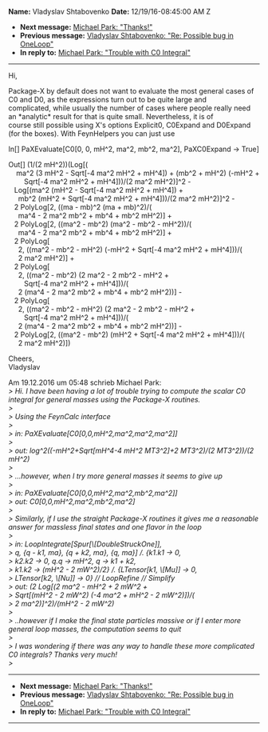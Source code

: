 **Name:** Vladyslav Shtabovenko
**Date:** 12/19/16-08:45:00 AM Z

  - **Next message:** [Michael Park: "Thanks\!"](1152.html)
  - **Previous message:** [Vladyslav Shtabovenko: "Re: Possible bug in
    OneLoop"](1150.html)
  - **In reply to:** [Michael Park: "Trouble with C0
    Integral"](1145.html)

-----

Hi,  

Package-X by default does not want to evaluate the most general cases
of  
C0 and D0, as the expressions turn out to be quite large and  
complicated, while usually the number of cases where people really
need  
an \*analytic\* result for that is quite small. Nevertheless, it is of  
course still possible using X's options Explicit0, C0Expand and
D0Expand  
(for the boxes). With FeynHelpers you can just use  

In[] PaXEvaluate[C0[0, 0, mH^2, ma^2, mb^2, ma^2],
PaXC0Expand -\> True]  

Out[] (1/(2 mH^2))(Log[(  
    ma^2 (3 mH^2 - Sqrt[-4 ma^2 mH^2 + mH^4]) + (mb^2 + mH^2)
(-mH^2 +  
        Sqrt[-4 ma^2 mH^2 + mH^4]))/(2 ma^2 mH^2)]^2 -  
   Log[(ma^2 (mH^2 - Sqrt[-4 ma^2 mH^2 + mH^4]) +  
     mb^2 (mH^2 + Sqrt[-4 ma^2 mH^2 + mH^4]))/(2 ma^2
mH^2)]^2 -  
   2 PolyLog[2, ((ma - mb)^2 (ma + mb)^2)/(  
     ma^4 - 2 ma^2 mb^2 + mb^4 + mb^2 mH^2)] +  
   2 PolyLog[2, ((ma^2 - mb^2) (ma^2 - mb^2 - mH^2))/(  
     ma^4 - 2 ma^2 mb^2 + mb^4 + mb^2 mH^2)] +  
   2 PolyLog[  
     2, ((ma^2 - mb^2 - mH^2) (-mH^2 + Sqrt[-4 ma^2 mH^2 +
mH^4]))/(  
     2 ma^2 mH^2)] +  
   2 PolyLog[  
     2, ((ma^2 - mb^2) (2 ma^2 - 2 mb^2 - mH^2 +  
        Sqrt[-4 ma^2 mH^2 + mH^4]))/(  
     2 (ma^4 - 2 ma^2 mb^2 + mb^4 + mb^2 mH^2))] -  
   2 PolyLog[  
     2, ((ma^2 - mb^2 - mH^2) (2 ma^2 - 2 mb^2 - mH^2 +  
        Sqrt[-4 ma^2 mH^2 + mH^4]))/(  
     2 (ma^4 - 2 ma^2 mb^2 + mb^4 + mb^2 mH^2))] -  
   2 PolyLog[2, ((ma^2 - mb^2) (mH^2 + Sqrt[-4 ma^2 mH^2 +
mH^4]))/(  
     2 ma^2 mH^2)])  

Cheers,  
Vladyslav  

Am 19.12.2016 um 05:48 schrieb Michael Park:  
*\> Hi. I have been having a lot of trouble trying to compute the scalar
C0 integral for general masses using the Package-X routines.*  
*\>*  
*\> Using the FeynCalc interface*  
*\>*  
*\> in: PaXEvaluate[C0[0,0,mH^2,ma^2,ma^2,ma^2]]*  
*\>*  
*\> out: log^2((-mH^2+Sqrt[mH^4-4 mH^2 MT3^2]+2 MT3^2)/(2
MT3^2))/(2 mH^2)*  
*\>*  
*\> ...however, when I try more general masses it seems to give up*  
*\>*  
*\> in: PaXEvaluate[C0[0,0,mH^2,ma^2,mb^2,ma^2]]*  
*\> out: C0[0,0,mH^2,ma^2,mb^2,ma^2]*  
*\>*  
*\> Similarly, if I use the straight Package-X routines it gives me a
reasonable answer for massless final states and one flavor in the
loop*  
*\>*  
*\> in: LoopIntegrate[Spur[\\[DoubleStruckOne]],*  
*\> q, {q - k1, ma}, {q + k2, ma}, {q, ma}] /. {k1.k1 -\> 0,*  
*\> k2.k2 -\> 0, q.q -\> mH^2, q -\> k1 + k2,*  
*\> k1.k2 -\> (mH^2 - 2 mW^2)/2} /. {LTensor[k1, \\[Mu]]
-\> 0,*  
*\> LTensor[k2, \\[Nu]] -\> 0} // LoopRefine //
Simplify*  
*\> out: (2 Log[(2 ma^2 - mH^2 + 2 mW^2 +*  
*\> Sqrt[(mH^2 - 2 mW^2) (-4 ma^2 + mH^2 - 2 mW^2)])/(*  
*\> 2 ma^2)]^2)/(mH^2 - 2 mW^2)*  
*\>*  
*\> ..however if I make the final state particles massive or if I enter
more general loop masses, the computation seems to quit*  
*\>*  
*\> I was wondering if there was any way to handle these more
complicated C0 integrals? Thanks very much\!*  
*\>*  

-----

  - **Next message:** [Michael Park: "Thanks\!"](1152.html)
  - **Previous message:** [Vladyslav Shtabovenko: "Re: Possible bug in
    OneLoop"](1150.html)
  - **In reply to:** [Michael Park: "Trouble with C0
    Integral"](1145.html)

-----

